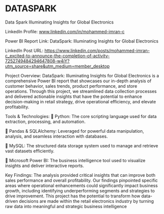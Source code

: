 # DATASPARK
Data Spark Illuminating Insights for Global Electronics

LinkedIn Profile: www.linkedin.com/in/mohammed-imran-c

Power BI Report Link: DataSpark: Illuminating Insights for Global Electronics

LinkedIn Post URL: https://www.linkedin.com/posts/mohammed-imran-c_excited-to-announce-the-completion-of-activity-7252749484294647808-w4iY?utm_source=share&utm_medium=member_desktop	

Project Overview:
DataSpark: Illuminating Insights for Global Electronics is a comprehensive Power BI report that showcases our in-depth analysis of customer behavior, sales trends, product performance, and store operations. Through this project, we streamlined data collection processes and delivered actionable insights that have the potential to enhance decision-making in retail strategy, drive operational efficiency, and elevate profitability.

Tools & Technologies:
	Python: The core scripting language used for data extraction, processing, and automation.

	Pandas & SQLAlchemy: Leveraged for powerful data manipulation, analysis, and seamless interaction with databases.

	MySQL: The structured data storage system used to manage and retrieve vast datasets efficiently.

	Microsoft Power BI: The business intelligence tool used to visualize insights and deliver interactive reports.

Key Findings:
The analysis provided critical insights that can improve both sales performance and overall profitability. Our findings pinpointed specific areas where operational enhancements could significantly impact business growth, including identifying underperforming segments and strategies to drive improvement.
This project has the potential to transform how data-driven decisions are made within the retail electronics industry by turning raw data into meaningful and strategic business intelligence
